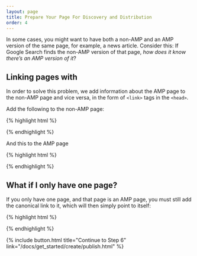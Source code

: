 ```yaml
---
layout: page
title: Prepare Your Page For Discovery and Distribution
order: 4
---
```


In some cases, you might want to have both a non-AMP and an AMP version of the same page, for example, a news article. Consider this: If Google Search finds the non-AMP version of that page, *how does it know there’s an AMP version of it*?

## Linking pages with <link>

In order to solve this problem, we add information about the AMP page to the non-AMP page and vice versa, in the form of `<link>` tags in the `<head>`.

Add the following to the non-AMP page:

{% highlight html %}
<link rel="amphtml" href="https://www.example.com/url/to/amp/document.html">
{% endhighlight %}

And this to the AMP page

{% highlight html %}
<link rel="canonical" href="https://www.example.com/url/to/full/document.html">
{% endhighlight %}

## What if I only have one page?

If you only have one page, and that page is an AMP page, you must still add the canonical link to it, which will then simply point to itself:

{% highlight html %}
<link rel="canonical" href="https://www.example.com/url/to/amp/document.html">
{% endhighlight %}

{% include button.html title="Continue to Step 6" link="/docs/get_started/create/publish.html" %}
